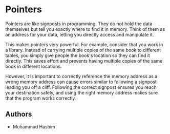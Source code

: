 # Pointers

Pointers are like signposts in programming. They do not hold the data themselves but tell you exactly where to find it in memory. Think of them as an address for your data, letting you directly access and manipulate it.

This makes pointers very powerful. For example, consider that you work in a library. Instead of carrying multiple copies of the same book to different tables, you simply give people the book's location so they can find it directly. This saves effort and prevents having multiple copies of the same book in different locations.

However, it is important to correctly reference the memory address as a wrong memory address can cause errors similar to following a signpost leading you off a cliff. Following the correct signpost ensures you reach your destination safely, and using the right memory address makes sure that the program works correctly.

## Authors
- Muhammad Hashim